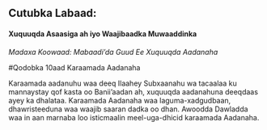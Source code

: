 ## Cutubka Labaad:
#### Xuquuqda Asaasiga ah iyo Waajibaadka Muwaaddinka
*Madaxa Koowaad: Mabaadi’da Guud Ee Xuquuqda Aadanaha*

#Qodobka 10aad
Karaamada Aadanaha

Karaamada aadanuhu waa deeq Ilaahey Subxaanahu wa tacaalaa ku mannaystay qof kasta oo Banii’aadan ah, xuquuqda aadanahuna deeqdaas ayey ka dhalataa.
Karaamada Aadanaha waa laguma-xadgudbaan, dhawristeeduna waa waajib saaran dadka oo dhan.
Awoodda Dawladda waa in aan marnaba loo isticmaalin meel-uga-dhicid karaamada Aadanaha.